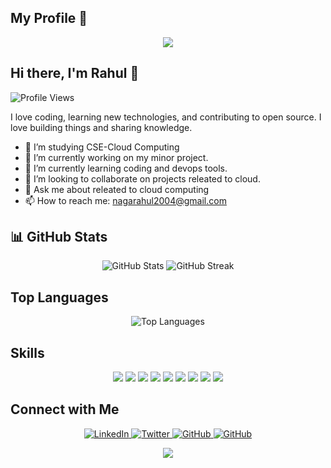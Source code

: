 ## My Profile 👋

<!-- Profile Header -->
<p align="center">
  <img src="https://readme-typing-svg.herokuapp.com?color=%2336BCF7&lines=Welcome+to+my+GitHub+Profile!;I+love+coding+and+collaboration!;Let's+connect+%F0%9F%91%8B" />
</p>

<!-- Introduction -->
## Hi there, I'm Rahul 👋

![Profile Views](https://komarev.com/ghpvc/?username=rahul-200&color=blue)

I love coding, learning new technologies, and contributing to open source. I love building things and sharing knowledge.

- 👀 I’m studying CSE-Cloud Computing
- 🔭 I’m currently working on my minor project.
- 🌱 I’m currently learning coding and devops tools.
- 👯 I’m looking to collaborate on projects releated to cloud.
- 💬 Ask me about releated to cloud computing
- 📫 How to reach me: nagarahul2004@gmail.com

<!-- GitHub Stats -->
## 📊 GitHub Stats

<p align="center">
  <img src="https://github-readme-stats.vercel.app/api?username=rahul-200&show_icons=true&theme=algolia" alt="GitHub Stats" />
  <img src="https://github-readme-streak-stats.herokuapp.com/?user=rahul-200&theme=algolia" alt="GitHub Streak" />
</p>

<!-- Top Languages -->
## Top Languages

<p align="center">
  <img src="https://github-readme-stats.vercel.app/api/top-langs/?username=rahul-200&layout=compact&theme=radical" alt="Top Languages" />
</p>

<!-- Skills -->
## Skills

<p align="center">
  <img src="https://img.shields.io/badge/-JavaScript-05122A?style=flat&logo=javascript" />
  <img src="https://img.shields.io/badge/-Python-05122A?style=flat&logo=python" />
  <img src="https://img.shields.io/badge/-Java-05122A?style=flat&logo=java" />
  <img src="https://img.shields.io/badge/-cloud computing-05122A?style=flat&logo=cloud computing" />
  <img src="https://img.shields.io/badge/-Devops-05122A?style=flat&logo=Devops" />
  <img src="https://img.shields.io/badge/-HTML5-05122A?style=flat&logo=html5" />
  <img src="https://img.shields.io/badge/-CSS3-05122A?style=flat&logo=css3" />
  <img src="https://img.shields.io/badge/-Git-05122A?style=flat&logo=git" />
  <img src="https://img.shields.io/badge/-GitHub-05122A?style=flat&logo=github" />
</p>

<!-- Connect with me -->
## Connect with Me

<p align="center">
  <a href="www.linkedin.com/in/boggavarapu-venkata-naga-rahul-45a861252" target="_blank">
    <img src="https://img.shields.io/badge/-LinkedIn-blue?style=flat&logo=Linkedin&logoColor=white" alt="LinkedIn">
  </a>
  <a href="https://x.com/RAHULBOGGAVARA3" target="_blank">
    <img src="https://img.shields.io/badge/-Twitter-1DA1F2?style=flat&logo=Twitter&logoColor=white" alt="Twitter">
  </a>
  <a href="https://github.com/rahul-200" target="_blank">
    <img src="https://img.shields.io/badge/-GitHub-333?style=flat&logo=GitHub&logoColor=white" alt="GitHub">
  </a>
  <a href="https://www.hackerrank.com/profile/RA2111028010192" target="_blank">
    <img src="https://img.shields.io/badge/-HackerRank-333?style=flat&logo=GitHub&logoColor=white" alt="GitHub">
  </a>
</p>


<!-- Profile Footer -->
<p align="center">
  <img src="https://readme-typing-svg.herokuapp.com?color=%2336BCF7&lines=Thanks+for+visiting!;Have+a+great+day!+%F0%9F%98%8A" />
</p>
